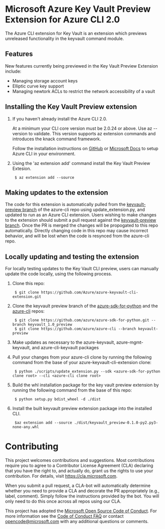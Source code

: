 #  Microsoft Azure Key Vault Preview Extension for Azure CLI 2.0

The Azure CLI extension for Key Vault is an extension which previews unreleased functionality in the keyvault command module.

## Features

New features currently being previewed in the Key Vault Preview Extension include:

- Managing storage account keys
- Elliptic curve key support
- Managing newtork ACLs to restrict the network accessibility of a vault

## Installing the Key Vault Preview extension


1. If you haven't already install the Azure CLI 2.0.  

    At a minimum your CLI core version must be 2.0.24 or above. Use az --version to validate. This version supports az extension commands and introduces the knack command framework.

    Follow the installation instructions on [GitHub](https://github.com/Azure/azure-cli) or [Microsoft Docs](https://docs.microsoft.com/en-us/cli/azure/install-azure-cli?view=azure-cli-latest) to setup Azure CLI in your environment.

1. Using the 'az extension add' command install the Key Vault Preview Extesion.

        $ az extension add --source 


## Making updates to the extension
The code for this extension is automatically pulled from the [keyvault-preview branch](https://github.com/Azure/azure-cli/tree/keyvault-preview) of the azure-cli repo using update_extension.py, and updated to run as an Azure CLI extension.  Users wishing to make changes to the extension should submit a pull request against the [keyvault-preview branch](https://github.com/Azure/azure-cli/tree/keyvault-preview).  Once the PR is merged the changes will be propogated to this repo automatically.  Directly changing code in this repo may cause incorrect behavior, and will be lost when the code is resynced from the azure-cli repo.

## Locally updating and testing the extension
For locally testing updates to the Key Vault CLI preview, users can manually update the code locally, using the following process.

1. Clone this repo:

        $ git clone https://github.com/Azure/azure-keyvault-cli-extension.git

1. Clone the keyvault preview branch of the [azure-sdk-for-python](https://github.com/azure/azure-sdk-for-python) and the [azure-cli](https://github.com/azure/azure-cli) repos:

        $ git clone https://github.com/azure/azure-sdk-for-python.git --branch keyvault_1.0_preview
        $ git clone https://github.com/azure/azure-cli --branch keyvault-preview
    
1. Make updates as necessary to the azure-keyvault, azure-mgmt-keyvault, and azure-cli-keyvault packages

1. Pull your changes from your azure-cli clone by running the following command from the base of your azure-keyvault-cli-extension clone:

        $ python ./scripts/update_extension.py --sdk <azure-sdk-for-python clone root> --cli <azure-cli clone root>

1. Build the whl installation package for the key vault preview extension by running the following command from the base of this repo:

        $ python setup.py bdist_wheel -d ./dist

1. Install the built keyvault preview extension package into the installed CLI.

        $az extension add --source ./dist/keyvault_preview-0.1.0-py2.py3-none-any.whl

# Contributing

This project welcomes contributions and suggestions.  Most contributions require you to agree to a
Contributor License Agreement (CLA) declaring that you have the right to, and actually do, grant us
the rights to use your contribution. For details, visit https://cla.microsoft.com.

When you submit a pull request, a CLA-bot will automatically determine whether you need to provide
a CLA and decorate the PR appropriately (e.g., label, comment). Simply follow the instructions
provided by the bot. You will only need to do this once across all repos using our CLA.

This project has adopted the [Microsoft Open Source Code of Conduct](https://opensource.microsoft.com/codeofconduct/).
For more information see the [Code of Conduct FAQ](https://opensource.microsoft.com/codeofconduct/faq/) or
contact [opencode@microsoft.com](mailto:opencode@microsoft.com) with any additional questions or comments.
